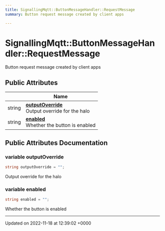 ```yaml
---
title: SignallingMqtt::ButtonMessageHandler::RequestMessage
summary: Button request message created by client apps 

---
```


# SignallingMqtt::ButtonMessageHandler::RequestMessage



Button request message created by client apps 

## Public Attributes

|                | Name           |
| -------------- | -------------- |
| string | **[outputOverride](/SignallingSystem-doc/vb/Classes/classSignallingMqtt_1_1ButtonMessageHandler_1_1RequestMessage/#variable-outputoverride)** <br>Output override for the halo  |
| string | **[enabled](/SignallingSystem-doc/vb/Classes/classSignallingMqtt_1_1ButtonMessageHandler_1_1RequestMessage/#variable-enabled)** <br>Whether the button is enabled  |

## Public Attributes Documentation

### variable outputOverride

```csharp
string outputOverride = "";
```

Output override for the halo 

### variable enabled

```csharp
string enabled = "";
```

Whether the button is enabled 

-------------------------------

Updated on 2022-11-18 at 12:39:02 +0000